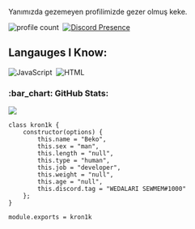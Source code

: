 Yanımızda gezemeyen profilimizde gezer olmuş keke.


![profile count](https://komarev.com/ghpvc/?username=WEDALARISEWMEM&color=8b72ff)&nbsp;
[![Discord Presence](https://lanyard.cnrad.dev/api/560917924257464320?hideStatus=true)](https://discord.com/users/560917924257464320)

## Langauges I Know:
![JavaScript](https://img.shields.io/badge/-JavaScript-05122A?style=flat&logo=javascript)&nbsp;
![HTML](https://img.shields.io/badge/-HTML-05122A?style=flat&logo=HTML5)&nbsp;

<h3 align="left">:bar_chart: GitHub Stats:</h3>
<p align="left">
<img src="https://github-profile-trophy.vercel.app/?username=WEDALARISEWMEM&theme=radical" />
</p>


```
class kron1k {
    constructor(options) {
        this.name = "Beko",
        this.sex = "man",
        this.length = "null",
        this.type = "human",
        this.job = "developer",
        this.weight = "null",
        this.age = "null",
        this.discord.tag = "WEDALARI SEWMEM#1000"
    };
}

module.exports = kron1k
```
